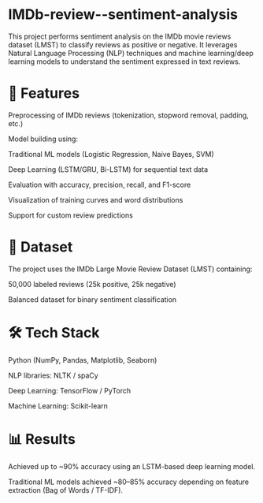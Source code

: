 # IMDb-review--sentiment-analysis
This project performs sentiment analysis on the IMDb movie reviews dataset (LMST) to classify reviews as positive or negative.
It leverages Natural Language Processing (NLP) techniques and machine learning/deep learning models to understand the sentiment expressed in text reviews.

# 🚀 Features

Preprocessing of IMDb reviews (tokenization, stopword removal, padding, etc.)

Model building using:

Traditional ML models (Logistic Regression, Naive Bayes, SVM)

Deep Learning (LSTM/GRU, Bi-LSTM) for sequential text data

Evaluation with accuracy, precision, recall, and F1-score

Visualization of training curves and word distributions

Support for custom review predictions

# 📂 Dataset

The project uses the IMDb Large Movie Review Dataset (LMST) containing:

50,000 labeled reviews (25k positive, 25k negative)

Balanced dataset for binary sentiment classification

# 🛠️ Tech Stack

Python (NumPy, Pandas, Matplotlib, Seaborn)

NLP libraries: NLTK / spaCy

Deep Learning: TensorFlow / PyTorch

Machine Learning: Scikit-learn

# 📊 Results

Achieved up to ~90% accuracy using an LSTM-based deep learning model.

Traditional ML models achieved ~80–85% accuracy depending on feature extraction (Bag of Words / TF-IDF).
